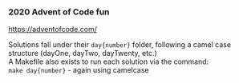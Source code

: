 ### 2020 Advent of Code fun
https://adventofcode.com/  

Solutions fall under their `day{number}` folder, following a camel case structure (dayOne, dayTwo, dayTwenty, etc.)  
A Makefile also exists to run each solution via the command:  
`make day{number}` - again using camelcase